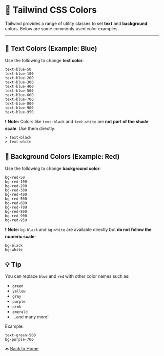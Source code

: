 
# 🎨 Tailwind CSS Colors

Tailwind provides a range of utility classes to set **text** and **background** colors. Below are some commonly used color examples.

---

## 📝 Text Colors (Example: Blue)

Use the following to change **text color**:

```
text-blue-50
text-blue-100
text-blue-200
text-blue-300
text-blue-400
text-blue-500
text-blue-600
text-blue-700
text-blue-800
text-blue-900
text-blue-950
```

❗ **Note:** Colors like `text-black` and `text-white` are **not part of the shade scale**. Use them directly:

```
> text-black
> text-white
```

## 🧱 Background Colors (Example: Red)

Use the following to change **background color**:

```
bg-red-50
bg-red-100
bg-red-200
bg-red-300
bg-red-400
bg-red-500
bg-red-600
bg-red-700
bg-red-800
bg-red-900
bg-red-950
```

❗ **Note:** `bg-black` and `bg-white` are available directly but **do not follow the numeric scale**:
```
bg-black
bg-white
```

## 💡 Tip

You can replace `blue` and `red` with other color names such as:

- `green`
- `yellow`
- `gray`
- `purple`
- `pink`
- `emerald`
- ...and many more!

Example:
```
text-green-500
bg-purple-700
```


🔙 [Back to Home](../README.md)


